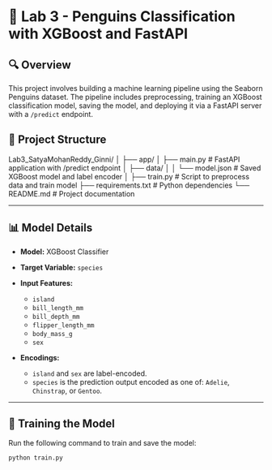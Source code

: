 # 🐧 Lab 3 - Penguins Classification with XGBoost and FastAPI

## 🔍 Overview

This project involves building a machine learning pipeline using the Seaborn Penguins dataset. The pipeline includes preprocessing, training an XGBoost classification model, saving the model, and deploying it via a FastAPI server with a `/predict` endpoint.

## 📁 Project Structure

Lab3_SatyaMohanReddy_Ginni/
│
├── app/
│ ├── main.py # FastAPI application with /predict endpoint
│ ├── data/
│ │ └── model.json # Saved XGBoost model and label encoder
│
├── train.py # Script to preprocess data and train model
├── requirements.txt # Python dependencies
└── README.md # Project documentation

---

## 📊 Model Details

- **Model:** XGBoost Classifier
- **Target Variable:** `species`
- **Input Features:**

  - `island`
  - `bill_length_mm`
  - `bill_depth_mm`
  - `flipper_length_mm`
  - `body_mass_g`
  - `sex`

- **Encodings:**
  - `island` and `sex` are label-encoded.
  - `species` is the prediction output encoded as one of: `Adelie`, `Chinstrap`, or `Gentoo`.

---

## 🧠 Training the Model

Run the following command to train and save the model:

```bash
python train.py
```
